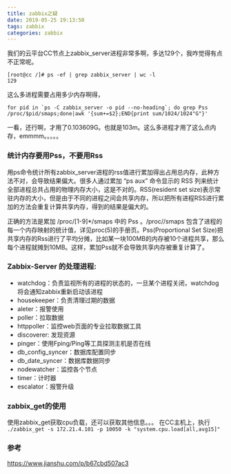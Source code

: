 ```yaml
---
title: zabbix之疑
date: 2019-05-25 19:13:50
tags: zabbix
categories: zabbix
---
```




我们的云平台CC节点上zabbix_server进程非常多啊，多达129个，我咋觉得有点不正常呢。
```shell
[root@cc /]# ps -ef | grep zabbix_server | wc -l
129
```
这么多进程需要占用多少内存啊得，
```shell
for pid in `ps -C zabbix_server -o pid --no-heading`; do grep Pss /proc/$pid/smaps;done|awk '{sum+=$2};END{print sum/1024/1024"G"}'
```
一看，还行啊，才用了0.103609G。也就是103m。这么多进程才用了这么点内存，emmmm。。。。。


### 统计内存要用Pss，不要用Rss

用ps命令统计所有zabbix_server进程的rss值进行累加得出占用总内存，此种方法不对，会导致结果偏大。很多人通过累加 “ps  aux” 命令显示的 RSS 列来统计全部进程总共占用的物理内存大小，这是不对的。RSS(resident set size)表示常驻内存的大小，但是由于不同的进程之间会共享内存，所以把所有进程RSS进行累加的方法会重复计算共享内存，得到的结果是偏大的。

正确的方法是累加 /proc/[1-9]*/smaps 中的 Pss 。/proc/<pid>/smaps 包含了进程的每一个内存映射的统计值，详见proc(5)的手册页。Pss(Proportional Set Size)把共享内存的Rss进行了平均分摊，比如某一块100MB的内存被10个进程共享，那么每个进程就摊到10MB。这样，累加Pss就不会导致共享内存被重复计算了。

### Zabbix-Server 的处理进程:
* watchdog：负责监视所有的进程的状态的，一旦某个进程关闭，watchdog将会通知zabbix重新启动该进程
* housekeeper：负责清理过期的数据
* aleter：报警使用
* poller：拉取数据
* httppoller：监控web页面的专业拉取数据工具
* discoverer: 发现资源
* pinger：使用Fping/Ping等工具探测主机是否在线
* db_config_syncer：数据库配置同步
* db_date_syncer：数据库数据同步
* nodewatcher：监控各个节点
* timer：计时器
* escalator：报警升级

### zabbix_get的使用

使用zabbix_get获取cpu负载，还可以获取其他信息。。。
在CC主机上，执行
`./zabbix_get -s 172.21.4.101 -p 10050 -k "system.cpu.load[all,avg15]"`


### 参考
<https://www.jianshu.com/p/b67cbd507ac3>


